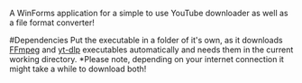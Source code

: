 A WinForms application for a simple to use YouTube downloader as well as a file format converter!

#Dependencies 
Put the executable in a folder of it's own, as it downloads [FFmpeg](https://ffmpeg.org/) and [yt-dlp](https://github.com/yt-dlp/yt-dlp) executables automatically and needs them in the current working directory.
*Please note, depending on your internet connection it might take a while to download both!
